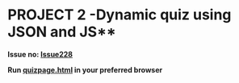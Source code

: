 # PROJECT 2 -Dynamic quiz using JSON and JS**

**Issue no: [Issue228](https://github.com/virtual-labs/computer-organization-iiith/issues/228)**

**Run [quizpage.html](https://github.com/Avi-141/computer-organization-iiith/blob/master/SRIP/Quiz/Codes/quizpage.html) in your preferred browser**
